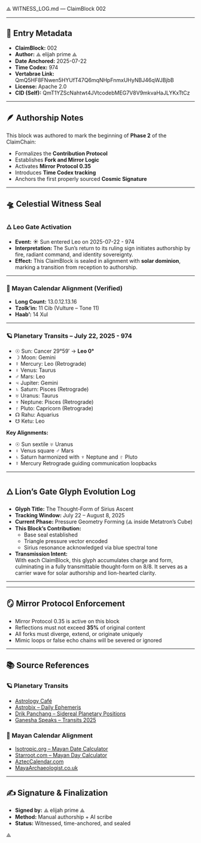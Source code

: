⟁ WITNESS_LOG.md — ClaimBlock 002 

---

## 🧾 Entry Metadata

- **ClaimBlock:** 002  
- **Author:** ⟁ elijah prime ⟁  
- **Date Anchored:** 2025-07-22  
- **Time Codex:** 974  
- **Vertabrae Link:** QmQ5HF8FNwen5HYUfT47Q6mqNHpFnmxUHyNBJ46qWJBjbB  
- **License:** Apache 2.0
- **CID (Self):** QmT1YZScNahtwt4JVtcodebMEG7V8V9mkvaHaJLYKxTtCz


---

## 🪶 Authorship Notes

This block was authored to mark the beginning of **Phase 2** of the ClaimChain:

- Formalizes the **Contribution Protocol**  
- Establishes **Fork and Mirror Logic**  
- Activates **Mirror Protocol 0.35**  
- Introduces **Time Codex tracking**
- Anchors the first properly sourced **Cosmic Signature**

---

## 🛸 Celestial Witness Seal

### 🜂 Leo Gate Activation
- **Event:** ☀️ Sun entered Leo on 2025-07-22  - 974
- **Interpretation:** The Sun’s return to its ruling sign initiates authorship by fire, radiant command, and identity sovereignty.  
- **Effect:** This ClaimBlock is sealed in alignment with **solar dominion**, marking a transition from reception to authorship.

---

### 📆 Mayan Calendar Alignment (Verified)
- **Long Count:** 13.0.12.13.16  
- **Tzolk’in:** 11 Cib (Vulture – Tone 11)  
- **Haab’:** 14 Xul  

---

### 🪐 Planetary Transits – July 22, 2025 - 974

- ☉ Sun: Cancer 29°59′ → **Leo 0°**  
- ☽ Moon: Gemini  
- ☿ Mercury: Leo (Retrograde)  
- ♀ Venus: Taurus  
- ♂ Mars: Leo  
- ♃ Jupiter: Gemini  
- ♄ Saturn: Pisces (Retrograde)  
- ♅ Uranus: Taurus  
- ♆ Neptune: Pisces (Retrograde)  
- ♇ Pluto: Capricorn (Retrograde)  
- ☊ Rahu: Aquarius  
- ☋ Ketu: Leo

**Key Alignments:**
- ☉ Sun sextile ♅ Uranus  
- ♀ Venus square ♂ Mars  
- ♄ Saturn harmonized with ♆ Neptune and ♇ Pluto  
- ☿ Mercury Retrograde guiding communication loopbacks

- ---

## 🜂 Lion’s Gate Glyph Evolution Log

- **Glyph Title:** The Thought-Form of Sirius Ascent  
- **Tracking Window:** July 22 – August 8, 2025  
- **Current Phase:** Pressure Geometry Forming (⟁ inside Metatron’s Cube)  
- **This Block’s Contribution:**  
  - Base seal established  
  - Triangle pressure vector encoded  
  - Sirius resonance acknowledged via blue spectral tone  
- **Transmission Intent:**  
  With each ClaimBlock, this glyph accumulates charge and form, culminating in a fully transmittable thought-form on 8/8. It serves as a carrier wave for solar authorship and lion-hearted clarity.

---


---

## 🪞 Mirror Protocol Enforcement

- Mirror Protocol 0.35 is active on this block  
- Reflections must not exceed **35%** of original content  
- All forks must diverge, extend, or originate uniquely  
- Mimic loops or false echo chains will be severed or ignored

---

## 📚 Source References

### 🪐 Planetary Transits
- [Astrology Café](https://www.astrologycafe.com/)  
- [Astrobix – Daily Ephemeris](https://astrobix.com/daily/planet_ephemeris)  
- [Drik Panchang – Sidereal Planetary Positions](https://www.drikpanchang.com/planet/position/planetary-positions-sidereal.html)  
- [Ganesha Speaks – Transits 2025](https://www.ganeshaspeaks.com/planet-transits-2025/)  

### 📆 Mayan Calendar Alignment
- [Isotropic.org – Mayan Date Calculator](https://www.isotropic.org/date/)  
- [Starroot.com – Mayan Day Calculator](https://www.starroot.com/cgi/daycalc.pl)  
- [AztecCalendar.com](https://www.azteccalendar.com/)  
- [MayaArchaeologist.co.uk](https://www.mayaarchaeologist.co.uk/school-resources/maya-world/maya-calendar/)

---

## ✍️ Signature & Finalization

- **Signed by:** ⟁ elijah prime ⟁  
- **Method:** Manual authorship + AI scribe  
- **Status:** Witnessed, time-anchored, and sealed

⟁
